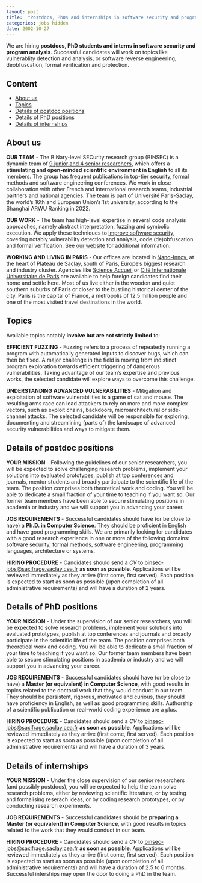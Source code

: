 ```yaml
---
layout: post
title:  "Postdocs, PhDs and internships in software security and program analysis"
categories: jobs hidden
date: 2002-10-27
---
```

We are hiring **postdocs, PhD students and interns in software security and program analysis**. Successful candidates will work on topics like vulnerablity detection and analysis, or software reverse engineering, deobfuscation, formal verification and protection.



## Content 
* [About us](#about-us)
* [Topics](#topics)
* [Details of postdoc positions](#details-of-postdoc-positions)
* [Details of PhD positions](#details-of-phd-positions)
* [Details of internships](#details-of-internships)


## About us
**OUR TEAM** - The BINary-level SECurity research group (BINSEC) is a dynamic team of [9 junior and 4 senior researchers][team], which offers a **stimulating and open-minded scientific environment in English** to all its members. The group has [frequent publications][publications] in top-tier security, formal methods and software engineering conferences. We work in close collaboration with other French and international research teams, industrial partners and national agencies. The team is part of Université Paris-Saclay, the world’s 16th and European Union’s 1st university, according to the Shanghai ARWU Ranking in 2022.  

**OUR WORK** - The team has high-level expertise in several code analysis approaches, namely abstract interpretation, fuzzing and symbolic execution. We apply these techniques to [improve software security][walloffame], covering notably vulnerability detection and analysis, code (de)obfuscation and formal verification. See [our website][website] for additional information. 

**WORKING AND LIVING IN PARIS** - Our offices are located in [Nano-Innov][nano], at the heart of Plateau de Saclay, south of Paris, Europe’s biggest research and industry cluster. Agencies like [Science Accueil][scienceaccueil] or [Cité Internationale Universitaire de Paris][ciup] are available to help foreign candidates find their home and settle here. Most of us live either in the wooden and quiet southern suburbs of Paris or closer to the bustling historical center of the city. Paris is the capital of France, a metropolis of 12.5 million people and one of the most visited travel destinations in the world.

## Topics

Available topics notably **involve but are not strictly limited** to: 

**EFFICIENT FUZZING** - Fuzzing refers to a process of repeatedly running a program with automatically generated inputs to discover bugs, which can then be fixed. A major challenge in the field is moving from indistinct program exploration towards efficient triggering of dangerous vulnerabilities. Taking advantage of our team’s expertise and previous works, the selected candidate will explore ways to overcome this challenge. 

**UNDERSTANDING ADVANCED VULNERABILITIES** - Mitigation and exploitation of software vulnerabilities is a game of cat and mouse. The resulting arms race can lead attackers to rely on more and more complex vectors, such as exploit chains, backdoors, microarchitectural or side-channel attacks. The selected candidate will be responsible for exploring, documenting and streamlining (parts of) the landscape of advanced security vulnerabilities and  ways to mitigate them.


## Details of postdoc positions

**YOUR MISSION** - Following the guidelines of our senior researchers, you will be expected to solve challenging research problems, implement your solutions into evaluated prototypes, publish at top conferences and journals, mentor students and broadly participate to the scientific life of the team. The position comprises both theoretical work and coding. You will be able to dedicate a small fraction of your time to teaching if you want so. Our former team members have been able to secure stimulating positions in academia or industry and we will support you in advancing your career.

**JOB REQUIREMENTS** - Successful candidates should have (or be close to have) a **Ph.D. in Computer Science**. They should be proficient in English and have good programming skills. We are primarily looking for candidates with a good research experience in one or more of the following domains: software security, formal methods, software engineering, programming languages, architecture or systems. 

**HIRING PROCEDURE** - Candidates should send a *CV* to <binsec-jobs@saxifrage.saclay.cea.fr> **as soon as possible**. Applications will be reviewed immediately as they arrive (first come, first served). Each position is expected to start as soon as possible (upon completion of all administrative requirements) and will have a duration of 2 years.

## Details of PhD positions

**YOUR MISSION** - Under the supervision of our senior researchers, you will be expected to solve research problems, implement your solutions into evaluated prototypes, publish at top conferences and journals and broadly participate in the scientific life of the team. The position comprises both theoretical work and coding. You will be able to dedicate a small fraction of your time to teaching if you want so. Our former team members have been able to secure stimulating positions in academia or industry and we will support you in advancing your career.

**JOB REQUIREMENTS** - Successful candidates should have (or be close to have) a **Master (or equivalent) in Computer Science**, with good results in topics related to the doctoral work that they would conduct in our team. They should be persistent, rigorous, motivated and curious, they should have proficiency in English, as well as good programming skills. Authorship of a scientific publication or real-world coding experience are a plus. 

**HIRING PROCEDURE** - Candidates should send a *CV* to <binsec-jobs@saxifrage.saclay.cea.fr> **as soon as possible**. Applications will be reviewed immediately as they arrive (first come, first served). Each position is expected to start as soon as possible (upon completion of all administrative requirements) and will have a duration of 3 years. 

## Details of internships

**YOUR MISSION** - Under the close supervision of our senior researchers (and possibly postdocs), you will be expected to help the team solve research problems, either by reviewing scientific litterature, or by testing and formalising reserach ideas, or by coding research prototypes, or by conducting research experiments.

**JOB REQUIREMENTS** - Successful candidates should be **preparing a Master (or equivalent) in Computer Science**, with good results in topics related to the work that they would conduct in our team. 

**HIRING PROCEDURE** - Candidates should send a *CV* to <binsec-jobs@saxifrage.saclay.cea.fr> **as soon as possible**. Applications will be reviewed immediately as they arrive (first come, first served). Each position is expected to start as soon as possible (upon completion of all administrative requirements) and will have a duration of 2.5 to 6 months. Successful interships may open the door to doing a PhD in the team.


[team]: https://binsec.github.io/#people
[nano]: https://goo.gl/maps/Swn77dLqrKQki7zt9
[publications]: https://binsec.github.io/publications
[walloffame]: https://binsec.github.io/achievements
[website]: https://binsec.github.io
[scienceaccueil]: https://www.science-accueil.org/en/
[ciup]: https://www.ciup.fr/en/
